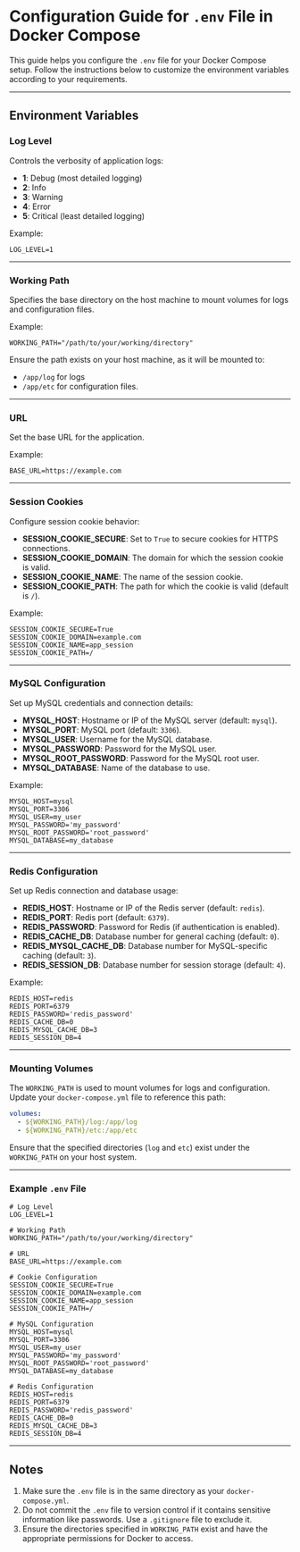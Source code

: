 # Configuration Guide for `.env` File in Docker Compose

This guide helps you configure the `.env` file for your Docker Compose setup. Follow the instructions below to customize the environment variables according to your requirements.

---

## Environment Variables

### **Log Level**
Controls the verbosity of application logs:
- **1**: Debug (most detailed logging)
- **2**: Info
- **3**: Warning
- **4**: Error
- **5**: Critical (least detailed logging)

Example:
```dotenv
LOG_LEVEL=1
```

---

### **Working Path**
Specifies the base directory on the host machine to mount volumes for logs and configuration files.

Example:
```dotenv
WORKING_PATH="/path/to/your/working/directory"
```

Ensure the path exists on your host machine, as it will be mounted to:
- `/app/log` for logs
- `/app/etc` for configuration files.

---

### **URL**
Set the base URL for the application.

Example:
```dotenv
BASE_URL=https://example.com
```

---

### **Session Cookies**
Configure session cookie behavior:
- **SESSION_COOKIE_SECURE**: Set to `True` to secure cookies for HTTPS connections.
- **SESSION_COOKIE_DOMAIN**: The domain for which the session cookie is valid.
- **SESSION_COOKIE_NAME**: The name of the session cookie.
- **SESSION_COOKIE_PATH**: The path for which the cookie is valid (default is `/`).

Example:
```dotenv
SESSION_COOKIE_SECURE=True
SESSION_COOKIE_DOMAIN=example.com
SESSION_COOKIE_NAME=app_session
SESSION_COOKIE_PATH=/
```

---

### **MySQL Configuration**
Set up MySQL credentials and connection details:
- **MYSQL_HOST**: Hostname or IP of the MySQL server (default: `mysql`).
- **MYSQL_PORT**: MySQL port (default: `3306`).
- **MYSQL_USER**: Username for the MySQL database.
- **MYSQL_PASSWORD**: Password for the MySQL user.
- **MYSQL_ROOT_PASSWORD**: Password for the MySQL root user.
- **MYSQL_DATABASE**: Name of the database to use.

Example:
```dotenv
MYSQL_HOST=mysql
MYSQL_PORT=3306
MYSQL_USER=my_user
MYSQL_PASSWORD='my_password'
MYSQL_ROOT_PASSWORD='root_password'
MYSQL_DATABASE=my_database
```

---

### **Redis Configuration**
Set up Redis connection and database usage:
- **REDIS_HOST**: Hostname or IP of the Redis server (default: `redis`).
- **REDIS_PORT**: Redis port (default: `6379`).
- **REDIS_PASSWORD**: Password for Redis (if authentication is enabled).
- **REDIS_CACHE_DB**: Database number for general caching (default: `0`).
- **REDIS_MYSQL_CACHE_DB**: Database number for MySQL-specific caching (default: `3`).
- **REDIS_SESSION_DB**: Database number for session storage (default: `4`).

Example:
```dotenv
REDIS_HOST=redis
REDIS_PORT=6379
REDIS_PASSWORD='redis_password'
REDIS_CACHE_DB=0
REDIS_MYSQL_CACHE_DB=3
REDIS_SESSION_DB=4
```

---

### **Mounting Volumes**
The `WORKING_PATH` is used to mount volumes for logs and configuration. Update your `docker-compose.yml` file to reference this path:

```yaml
volumes:
  - ${WORKING_PATH}/log:/app/log
  - ${WORKING_PATH}/etc:/app/etc
```

Ensure that the specified directories (`log` and `etc`) exist under the `WORKING_PATH` on your host system.

---

### Example `.env` File
```dotenv
# Log Level
LOG_LEVEL=1

# Working Path
WORKING_PATH="/path/to/your/working/directory"

# URL
BASE_URL=https://example.com

# Cookie Configuration
SESSION_COOKIE_SECURE=True
SESSION_COOKIE_DOMAIN=example.com
SESSION_COOKIE_NAME=app_session
SESSION_COOKIE_PATH=/

# MySQL Configuration
MYSQL_HOST=mysql
MYSQL_PORT=3306
MYSQL_USER=my_user
MYSQL_PASSWORD='my_password'
MYSQL_ROOT_PASSWORD='root_password'
MYSQL_DATABASE=my_database

# Redis Configuration
REDIS_HOST=redis
REDIS_PORT=6379
REDIS_PASSWORD='redis_password'
REDIS_CACHE_DB=0
REDIS_MYSQL_CACHE_DB=3
REDIS_SESSION_DB=4
```

---

## Notes
1. Make sure the `.env` file is in the same directory as your `docker-compose.yml`.
2. Do not commit the `.env` file to version control if it contains sensitive information like passwords. Use a `.gitignore` file to exclude it.
3. Ensure the directories specified in `WORKING_PATH` exist and have the appropriate permissions for Docker to access.